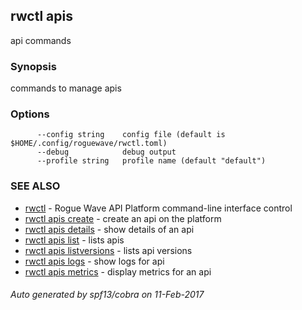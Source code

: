 ## rwctl apis

api commands

### Synopsis


commands to manage apis

### Options

```
      --config string    config file (default is $HOME/.config/roguewave/rwctl.toml)
      --debug            debug output
      --profile string   profile name (default "default")
```

### SEE ALSO
* [rwctl](rwctl.md)	 - Rogue Wave API Platform command-line interface control
* [rwctl apis create](rwctl_apis_create.md)	 - create an api on the platform
* [rwctl apis details](rwctl_apis_details.md)	 - show details of an api
* [rwctl apis list](rwctl_apis_list.md)	 - lists apis
* [rwctl apis listversions](rwctl_apis_listversions.md)	 - lists api versions
* [rwctl apis logs](rwctl_apis_logs.md)	 - show logs for api
* [rwctl apis metrics](rwctl_apis_metrics.md)	 - display metrics for an api

###### Auto generated by spf13/cobra on 11-Feb-2017
